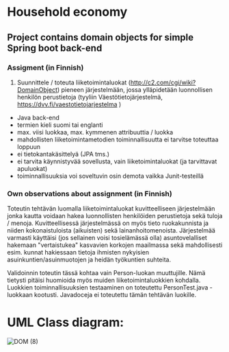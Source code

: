 # Household economy
## Project contains domain objects for simple Spring boot back-end

### Assigment (in Finnish)
1. Suunnittele / toteuta liiketoimintaluokat (http://c2.com/cgi/wiki?DomainObject) pieneen järjestelmään, jossa ylläpidetään luonnollisen henkilön perustietoja (tyyliin Väestötietojärjestelmä, https://dvv.fi/vaestotietojarjestelma  )
* Java back-end
* termien kieli suomi tai englanti
* max. viisi luokkaa, max. kymmenen attribuuttia / luokka
* mahdollisten liiketoimintametodien toiminnallisuutta ei tarvitse toteuttaa loppuun
* ei tietokantakäsittelyä (JPA tms.)
* ei tarvita käynnistyvää sovellusta, vain liiketoimintaluokat (ja tarvittavat apuluokat)
* toiminnallisuuksia voi soveltuvin osin demota vaikka Junit-testeillä

### Own observations about assignment (in Finnish)
Toteutin tehtävän luomalla liiketoimintaluokat kuvitteelliseen järjestelmään jonka kautta voidaan hakea luonnollisten henkilöiden perustietoja sekä tuloja / menoja. Kuvitteellisessä järjestelmässä on myös tieto ruokakunnista ja niiden kokonaistuloista (aikuisten) sekä lainanhoitomenoista. Järjestelmää varmasti käyttäisi (jos sellainen voisi tosielämässä olla) asuntovelalliset hakemaan "vertaistukea" kasvavien korkojen maailmassa sekä mahdollisesti esim. kunnat hakiessaan tietoja ihmisten nykyisien asuinkuntien/asuinmuotojen ja heidän työkuntien suhteita.

Validoinnin toteutin tässä kohtaa vain Person-luokan muuttujille. Nämä tietysti pitäisi huomioida myös muiden liiketoimintaluokkien kohdalla. Luokkien toiminnallisuuksien testaaminen on toteutettu PersonTest.java -luokkaan kootusti. Javadoceja ei toteutettu tämän tehtävän luokille.

# UML Class diagram:

![DOM (8)](https://user-images.githubusercontent.com/36700188/221424498-c294d3ac-91f4-45d2-b56f-49d5796ddf63.jpeg)
